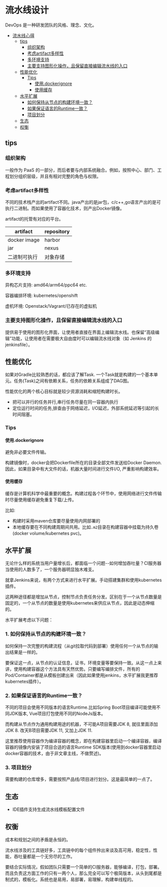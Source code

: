 # 流水线设计

DevOps 是一种研发团队的风格、理念、文化。
<!-- TOC -->

- [流水线心得](#%E6%B5%81%E6%B0%B4%E7%BA%BF%E5%BF%83%E5%BE%97)
    - [tips](#tips)
        - [组织架构](#%E7%BB%84%E7%BB%87%E6%9E%B6%E6%9E%84)
        - [考虑artifact多样性](#%E8%80%83%E8%99%91artifact%E5%A4%9A%E6%A0%B7%E6%80%A7)
        - [多环境支持](#%E5%A4%9A%E7%8E%AF%E5%A2%83%E6%94%AF%E6%8C%81)
        - [主要支持图形化操作，且保留直接编辑流水线的入口](#%E4%B8%BB%E8%A6%81%E6%94%AF%E6%8C%81%E5%9B%BE%E5%BD%A2%E5%8C%96%E6%93%8D%E4%BD%9C%E4%B8%94%E4%BF%9D%E7%95%99%E7%9B%B4%E6%8E%A5%E7%BC%96%E8%BE%91%E6%B5%81%E6%B0%B4%E7%BA%BF%E7%9A%84%E5%85%A5%E5%8F%A3)
    - [性能优化](#%E6%80%A7%E8%83%BD%E4%BC%98%E5%8C%96)
        - [Tips](#tips)
            - [使用.dockerignore](#%E4%BD%BF%E7%94%A8dockerignore)
            - [使用缓存](#%E4%BD%BF%E7%94%A8%E7%BC%93%E5%AD%98)
    - [水平扩展](#%E6%B0%B4%E5%B9%B3%E6%89%A9%E5%B1%95)
        - [如何保持从节点的构建环境一致？](#%E5%A6%82%E4%BD%95%E4%BF%9D%E6%8C%81%E4%BB%8E%E8%8A%82%E7%82%B9%E7%9A%84%E6%9E%84%E5%BB%BA%E7%8E%AF%E5%A2%83%E4%B8%80%E8%87%B4)
        - [如果保证语言的Runtime一致？](#%E5%A6%82%E6%9E%9C%E4%BF%9D%E8%AF%81%E8%AF%AD%E8%A8%80%E7%9A%84runtime%E4%B8%80%E8%87%B4)
        - [项目划分](#%E9%A1%B9%E7%9B%AE%E5%88%92%E5%88%86)
    - [生态](#%E7%94%9F%E6%80%81)
    - [权衡](#%E6%9D%83%E8%A1%A1)

<!-- /TOC -->

## tips


### 组织架构

 一般作为 PaaS 的一部分，而后者要与内部系统融合。例如，按照中心、部门、工程划分组织层级，并且有相对完整的角色与权限。


### 考虑artifact多样性


不同的技术栈产出的artifact不同。java产出的是jar包，c/c++,go语言产出的是可执行二进制。而如果使用了容器化技术，则产出Docker镜像。


artifact的托管有对应的平台。

artifact| repository
----|-----
docker image | harbor
jar | nexus
二进制可执行 | 对象存储


### 多环境支持

异构芯片支持: amd64/arm64/ppc64 etc.

容器编排环境: kubernetes/openshift

虚机环境: Openstack/Vagrant/已存在的虚拟机


### 主要支持图形化操作，且保留直接编辑流水线的入口

提供易于使用的图形化界面，让使用者直接在界面上编辑流水线。也保留“高级编辑”功能，让使用者在需要极大自由度时可以编辑流水线对象（如 Jenkins 的 jenkinsfile）。


## 性能优化

如果对Gradle比较熟悉的话，都应该了解Task. 一个Task就是构建的一个基本单元。任务(Task)之间有依赖关系，任务的依赖关系组成了DAG图。

性能优化的两个核心目标就是较少资源消耗和缩短构建时长。

- 把可以并行的任务并行,串行任务尽量在同一容器内执行
- 定位运行时间的任务,排查由于网络延迟，I/O延迟，外部系统延迟等引起的长时间阻塞。


### Tips

#### 使用.dockerignore

避免非必要文件传输。

构建镜像时，docker会把Dockerfile所在的目录全部文件发送给Docker Daemon. 因此，如果目录中有大文件的话，机器大量时间进行文件I/O, 严重影响构建效率。


#### 使用缓存

缓存是计算机科学中最重要的概念。构建过程各个环节中，使用网络进行文件传输时尽量使用缓存避免重复下载/上传。

比如: 
- 构建时采用maven仓库要尽量使用内网部署的
- 本地缓存要在不同构建周期间共用。比如`.m2`目录在构建容器中挂载为持久卷(docker volume/kubernetes pvc)。



## 水平扩展

无论什么样的系统当用户量增长后，都面临一个问题--如何增加吞吐量？CI服务器当使用的人数多了，一个服务器明显独木难支。


就拿Jenkins来说，有两个方式来进行水平扩展。手动搭建集群和使用kubernetes插件。

这两种途径都是增加从节点，控制节点负责任务分发。区别在于一个从节点数量是固定的，一个从节点的数量是使用kubernetes来供应从节点，因此是动态伸缩的。

水平扩展考虑以下问题：

### 1. 如何保持从节点的构建环境一致？

如何保持一次完整的构建流程（从git拉取代码到部署）使用任何一个从节点的输出结果是一样的。

要保证这一点，从节点的认证信息，证书，环境变量等要保持一致。从这一点上来讲，使用构建容器这个方法具有天然优势。只要编写编排文件，所有的Pod/Container都是从模板创建出来（因此如果使用jenkins，水平扩展我更推荐kubernetes插件）。


### 2. 如果保证语言的Runtime一致？

不同的项目会使用不同版本的语言Runtime.比如Spring Boot项目编译可能使用不同JDK版本, Vue项目打包使用不同的NodeJs版本。

而构建从节点作为通用构建用途的机器，不可能A项目需要JDK 8, 就往里面添加JDK 8. 改天B项目需要JDK 11, 又加上JDK 11.


这里推荐使用容器作为编译容器的概念，即在构建容器里启动一个编译容器，编译容器的镜像内安装了项目合适的语言Runtime SDK版本(使用到docker容器里启动docker容器的技术，由于非文章主线，不做赘述)。


### 3. 项目划分

需要构建的仓库增多，需要按照产品线/项目进行划分。这是最简单的一点了。

## 生态

- IDE插件支持生成流水线模板配置文件


## 权衡

成本和规划之间的矛盾是永恒的。

流水线涉及的工具链好多，工具链中的每个组件拎出来谈及高可用，稳定性，性能，吞吐量都是一个无穷尽的工作。

要结合实际情况，假如团队只需要一个简单的CI服务器，能够编译，打包，部署。而且负责这方面工作的只有一两个人，那么完全可以写个极简版本，从头到尾都是制式的，模板化。系统也是易用，易部署，易理解，构建单线程的。